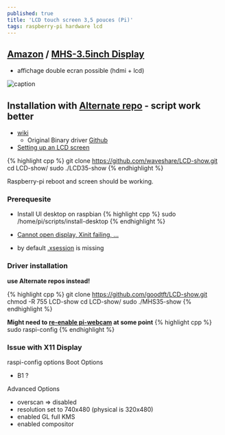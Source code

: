 ```yaml
---
published: true
title: 'LCD touch screen 3,5 pouces (Pi)'
tags: raspberry-pi hardware lcd
---
```

## [Amazon](https://www.amazon.fr/gp/product/B07NTH1JWH/ref=ppx_yo_dt_b_asin_title_o05_s00?ie=UTF8&psc=1) / [MHS-3.5inch Display](http://www.lcdwiki.com/MHS-3.5inch_RPi_Display)
- affichage double ecran possible (hdmi + lcd)

![caption](https://images-eu.ssl-images-amazon.com/images/I/41VFDo7L2NL._SL500_AC_SS350_.jpg)

## Installation with [Alternate repo](https://github.com/waveshare/LCD-show) - script work better
- [wiki](https://www.waveshare.com/wiki/3.2inch_RPi_LCD_(B))
	- Original Binary driver [Github](https://github.com/goodtft/LCD-show)
- [Setting up an LCD screen](https://avikdas.com/2018/12/31/setting-up-lcd-screen-on-raspberry-pi.html)

{% highlight cpp %}
git clone https://github.com/waveshare/LCD-show.git
cd LCD-show/
sudo ./LCD35-show
{% endhighlight %}

Raspberry-pi reboot and screen should be working.

### Prerequesite
- Install UI desktop on raspbian
{% highlight cpp %}
sudo /home/pi/scripts/install-desktop
{% endhighlight %}

- [Cannot open display, Xinit failing, ...](https://github.com/UnchartedBull/OctoDash/wiki/Troubleshooting#cannot-open-display-xinit-failing-)
- by default  [.xsession](https://unix.stackexchange.com/questions/281858/difference-between-xinitrc-xsession-and-xsessionrc/281923#281923) is missing

### Driver installation
**use Alternate repos instead!**

{% highlight cpp %}
git clone https://github.com/goodtft/LCD-show.git
chmod -R 755 LCD-show
cd LCD-show/
sudo ./MHS35-show
{% endhighlight %}

**Might need to [re-enable pi-webcam](https://thepihut.com/blogs/raspberry-pi-tutorials/16021420-how-to-install-use-the-raspberry-pi-camera) at some point** 
{% highlight cpp %}
sudo raspi-config
{% endhighlight %}

### Issue with X11 Display
raspi-config options
Boot Options
- B1 ?

Advanced Options
- overscan => disabled	
- resolution set to 740x480 (physical is 320x480)
- enabled GL full KMS
- enabled compositor
